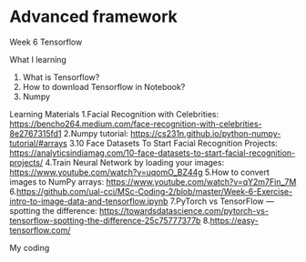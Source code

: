 # Advanced framework

Week 6 Tensorflow

What I learning
1. What is Tensorflow?
2. How to download Tensorflow in Notebook?
3. Numpy

Learning Materials
1.Facial Recognition with Celebrities: https://bencho264.medium.com/face-recognition-with-celebrities-8e2767315fd1
2.Numpy tutorial: https://cs231n.github.io/python-numpy-tutorial/#arrays
3.10 Face Datasets To Start Facial Recognition Projects: https://analyticsindiamag.com/10-face-datasets-to-start-facial-recognition-projects/
4.Train Neural Network by loading your images: https://www.youtube.com/watch?v=uqomO_BZ44g
5.How to convert images to NumPy arrays: https://www.youtube.com/watch?v=qY2m7Fin_7M
6.https://github.com/ual-cci/MSc-Coding-2/blob/master/Week-6-Exercise-intro-to-image-data-and-tensorflow.ipynb
7.PyTorch vs TensorFlow — spotting the difference: https://towardsdatascience.com/pytorch-vs-tensorflow-spotting-the-difference-25c75777377b
8.https://easy-tensorflow.com/

My coding
